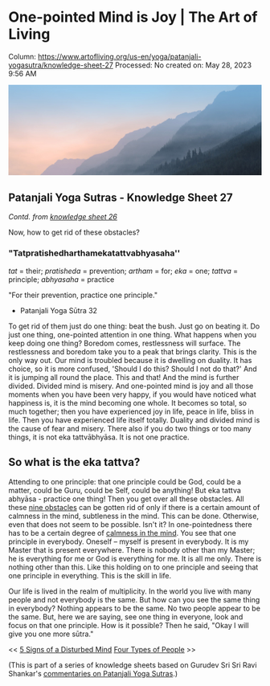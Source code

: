 # One-pointed Mind is Joy | The Art of Living

Column: https://www.artofliving.org/us-en/yoga/patanjali-yogasutra/knowledge-sheet-27
Processed: No
created on: May 28, 2023 9:56 AM

![dave-hoefler-nyhI63n7vpQ-unsplash_light_3_23.jpg](One-pointed%20Mind%20is%20Joy%20The%20Art%20of%20Living%200147e749fc2d4359a99cb45688ebdb37/dave-hoefler-nyhI63n7vpQ-unsplash_light_3_23.jpg)

## Patanjali Yoga Sutras - Knowledge Sheet 27

*Contd. from [knowledge sheet 26](https://www.artofliving.org/us-en/yoga/patanjali-yogasutra/knowledge-sheet-26)*

Now, how to get rid of these obstacles?

### "Tatpratishedharthamekatattvabhyasaha''

*tat* = their; *pratisheda* = prevention; *artham* = for; *eka* = one; *tattva* = principle; *abhyasaha* = practice

"For their prevention, practice one principle."

- Patanjali Yoga Sūtra 32

To get rid of them just do one thing: beat the bush. Just go on beating it. Do just one thing, one-pointed attention in one thing. What happens when you keep doing one thing? Boredom comes, restlessness will surface. The restlessness and boredom take you to a peak that brings clarity. This is the only way out. Our mind is troubled because it is dwelling on duality. It has choice, so it is more confused, 'Should I do this? Should I not do that?' And it is jumping all round the place. This and that! And the mind is further divided. Divided mind is misery. And one-pointed mind is joy and all those moments when you have been very happy, if you would have noticed what happiness is, it is the mind becoming one whole. It becomes so total, so much together; then you have experienced joy in life, peace in life, bliss in life. Then you have experienced life itself totally. Duality and divided mind is the cause of fear and misery. There also if you do two things or too many things, it is not eka tattvābhyāsa. It is not one practice.

## So what is the eka tattva?

Attending to one principle: that one principle could be God, could be a matter, could be Guru, could be Self, could be anything! But eka tattva abhyāsa - practice one thing! Then you get over all these obstacles. All these [nine obstacles](https://www.artofliving.org/us-en/yoga/patanjali-yogasutra/knowledge-sheet-25) can be gotten rid of only if there is a certain amount of calmness in the mind, subtleness in the mind. This can be done. Otherwise, even that does not seem to be possible. Isn't it? In one-pointedness there has to be a certain degree of [calmness in the mind](https://www.artofliving.org/us-en/yoga/benefits/calm-mind-yoga). You see that one principle in everybody. Oneself – myself is present in everybody. It is my Master that is present everywhere. There is nobody other than my Master; he is everything for me or God is everything for me. It is all me only. There is nothing other than this. Like this holding on to one principle and seeing that one principle in everything. This is the skill in life.

Our life is lived in the realm of multiplicity. In the world you live with many people and not everybody is the same. But how can you see the same thing in everybody? Nothing appears to be the same. No two people appear to be the same. But, here we are saying, see one thing in everyone, look and focus on that one principle. How is it possible? Then he said, "Okay I will give you one more sūtra."

<< [5 Signs of a Disturbed Mind](https://www.artofliving.org/us-en/yoga/patanjali-yogasutra/knowledge-sheet-26) [Four Types of People](https://www.artofliving.org/us-en/yoga/patanjali-yogasutra/knowledge-sheet-28) >>

(This is part of a series of knowledge sheets based on Gurudev Sri Sri Ravi Shankar's [commentaries on Patanjali Yoga Sutras](https://store.artofliving.org/in/search.aspx?q=patanjali%20yoga%20sutra&T=0&C=ALL).)